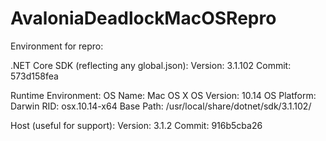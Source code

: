 # AvaloniaDeadlockMacOSRepro

Environment for repro:

.NET Core SDK (reflecting any global.json):
 Version:   3.1.102
 Commit:    573d158fea

Runtime Environment:
 OS Name:     Mac OS X
 OS Version:  10.14
 OS Platform: Darwin
 RID:         osx.10.14-x64
 Base Path:   /usr/local/share/dotnet/sdk/3.1.102/

Host (useful for support):
  Version: 3.1.2
  Commit:  916b5cba26
